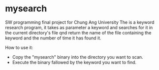 # mysearch
SW programming final project for Chung Ang University
The is a keyword research program, it takes as parameter a keyword and searches for it in the current directory's file qnd return the name of the file containing the keyword and the number of time it has found it.

How to use it: 
- Copy the "mysearch" binary into the directory you want to scan.
- Execute the binary fallowed by the keyword you want to find. 
